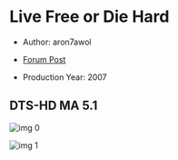 # Live Free or Die Hard

* Author: aron7awol

* [Forum Post](https://www.avsforum.com/threads/bass-eq-for-filtered-movies.2995212/post-58336896)

* Production Year: 2007

## DTS-HD MA 5.1

![img 0](https://i.imgur.com/oEiihfS.jpg)

![img 1](https://i.imgur.com/ZAQPtWY.jpg)

